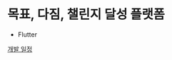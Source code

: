 # 목표, 다짐, 챌린지 달성 플랫폼

- Flutter

[개발 일정](https://hwan-chorong.notion.site/75f882842df94671bc6a7939258c09f7?pvs=4)
